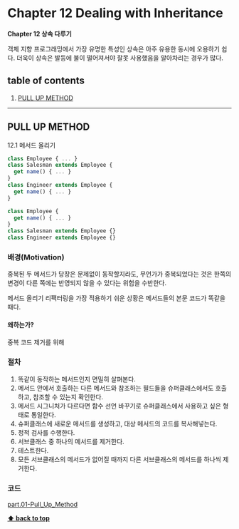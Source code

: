 # Chapter 12 Dealing with Inheritance
**Chapter 12 상속 다루기**

객체 지향 프로그래밍에서 가장 유명한 특성인 상속은 아주 유용한 동시에 오용하기 쉽다. 더욱이 상속은 발등에 불이 떨어져서야 잘못 사용했음을 알아차리는 경우가 많다.


## table of contents
1. [PULL UP METHOD](#PULL-UP-METHOD)


---


## PULL UP METHOD
12.1 메서드 올리기

```js
class Employee { ... }
class Salesman extends Employee {
  get name() { ... }
}
class Engineer extends Employee {
  get name() { ... }
}
```

```js
class Employee { 
  get name() { ... }
}
class Salesman extends Employee {}
class Engineer extends Employee {}
```

### 배경(Motivation)
중복된 두 메서드가 당장은 문제없이 동작할지라도, 무언가가 중복되었다는 것은 한쪽의 변경이 다른 쪽에는 반영되지 않을 수 있다는 위험을 수반한다. 

메서드 올리기 리팩터링을 가장 적용하기 쉬운 상황은 메서드들의 본문 코드가 똑같을 때다.

#### 왜하는가?
중복 코드 제거를 위해


### 절차
1. 똑같이 동작하는 메서드인지 면밀히 살펴본다.
1. 메서드 안에서 호출하는 다른 메서드와 참조하는 필드들을 슈퍼클래스에서도 호출하고, 참조할 수 있는지 확인한다.
1. 메서드 시그니처가 다르다면 함수 선언 바꾸기로 슈퍼클래스에서 사용하고 싶은 형태로 통일한다. 
1. 슈퍼클래스에 새로운 메서드를 생성하고, 대상 메서드의 코드를 복사해넣는다.
1. 정적 검사를 수행한다.
1. 서브클래스 중 하나의 메서드를 제거한다.
1. 테스트한다.
1. 모든 서브클래스의 메서드가 없어질 때까지 다른 서브클래스의 메서드를 하나씩 제거한다.


### 코드
[part.01-Pull_Up_Method](./part.01-Pull_Up_Method)


**[⬆ back to top](#table-of-contents)**